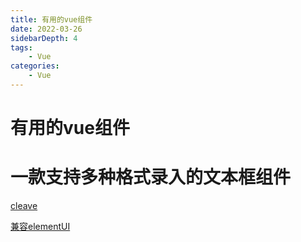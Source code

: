 ```yaml
---
title: 有用的vue组件
date: 2022-03-26
sidebarDepth: 4
tags:
    - Vue
categories:
    - Vue
---
```


# 有用的vue组件

# 一款支持多种格式录入的文本框组件

[cleave](github.com/nosir/cleave.js)

[兼容elementUI](https://github.com/sunzsh/vue-el-demo)

